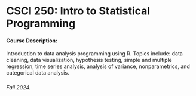 # CSCI 250: Intro to Statistical Programming

#### Course Description:
Introduction to data analysis programming using R. Topics include: data cleaning, data visualization, hypothesis testing, simple and multiple regression, time series analysis, analysis of variance, nonparametrics, and categorical data analysis.

###

###### Fall 2024.
